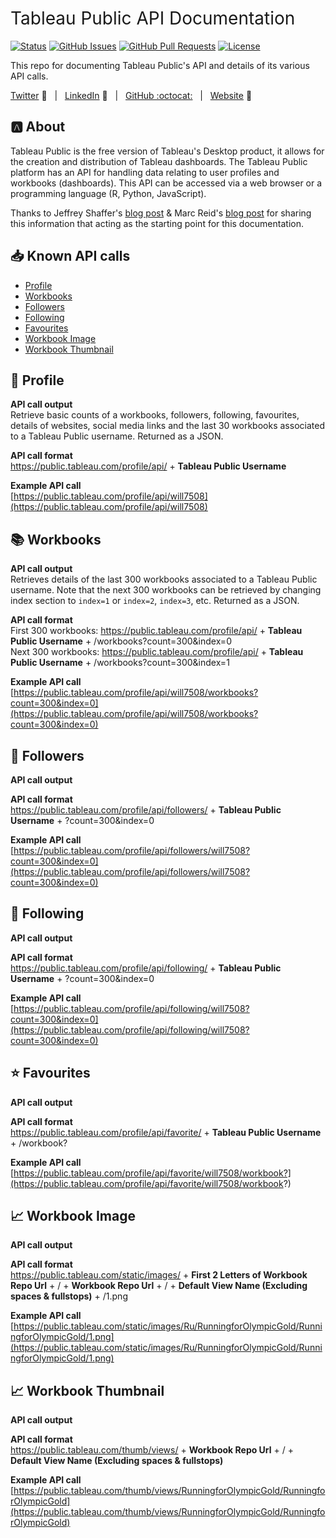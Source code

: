 <h1 style="font-weight:normal">
  Tableau Public API Documentation
</h1>

[![Status](https://img.shields.io/badge/status-active-success.svg)]() [![GitHub Issues](https://img.shields.io/github/issues/wjsutton/tableau_public_api.svg)](https://github.com/wjsutton/tableau_public_api/issues) [![GitHub Pull Requests](https://img.shields.io/github/issues-pr/wjsutton/tableau_public_api.svg)](https://github.com/wjsutton/tableau_public_api/pulls) [![License](https://img.shields.io/badge/license-GNU-blue.svg)](/LICENSE)

This repo for documenting Tableau Public's API and details of its various API calls. 

[Twitter][Twitter] :speech_balloon:&nbsp;&nbsp;&nbsp;|&nbsp;&nbsp;&nbsp;[LinkedIn][LinkedIn] :necktie:&nbsp;&nbsp;&nbsp;|&nbsp;&nbsp;&nbsp;[GitHub :octocat:][GitHub]&nbsp;&nbsp;&nbsp;|&nbsp;&nbsp;&nbsp;[Website][Website] :link:

<!--
Quick Link 
-->

[Twitter]:https://twitter.com/WJSutton12
[LinkedIn]:https://www.linkedin.com/in/will-sutton-14711627/
[GitHub]:https://github.com/wjsutton
[Website]:https://wjsutton.github.io/

## :a: About

Tableau Public is the free version of Tableau's Desktop product, it allows for the creation and distribution of Tableau dashboards. The Tableau Public platform has an API for handling data relating to user profiles and workbooks (dashboards). This API can be accessed via a web browser or a programming language (R, Python, JavaScript).

Thanks to Jeffrey Shaffer's [blog post](https://www.dataplusscience.com/TableauPublicAPI.html) & Marc Reid's [blog post](https://datavis.blog/2019/05/13/tableau-public-api/) for sharing this information that acting as the starting point for this documentation.

## :inbox_tray: Known API calls
- [Profile](https://github.com/wjsutton/tableau_public_api#profile)
- [Workbooks](https://github.com/wjsutton/tableau_public_api#workbooks)
- [Followers](https://github.com/wjsutton/tableau_public_api#followers)
- [Following](https://github.com/wjsutton/tableau_public_api#following)
- [Favourites](https://github.com/wjsutton/tableau_public_api#favourites)
- [Workbook Image](https://github.com/wjsutton/tableau_public_api#workbook-image)
- [Workbook Thumbnail](https://github.com/wjsutton/tableau_public_api#workbook-thumbnail)

## :bust_in_silhouette: Profile

**API call output**
<br>Retrieve basic counts of a workbooks, followers, following, favourites, details of websites, social media links and the last 30 workbooks associated to a Tableau Public username. Returned as a JSON.

**API call format**
<br>https://public.tableau.com/profile/api/ + **Tableau Public Username** 

**Example API call**
<br>[https://public.tableau.com/profile/api/will7508](https://public.tableau.com/profile/api/will7508)

## :books: Workbooks

**API call output**
<br>Retrieves details of the last 300 workbooks associated to a Tableau Public username. Note that the next 300 workbooks can be retrieved by changing index section to `index=1` or `index=2`, `index=3`, etc. Returned as a JSON.

**API call format**
<br>First 300 workbooks: https://public.tableau.com/profile/api/ + **Tableau Public Username** + /workbooks?count=300&index=0
<br>Next 300 workbooks: https://public.tableau.com/profile/api/ + **Tableau Public Username** + /workbooks?count=300&index=1

**Example API call**
<br>[https://public.tableau.com/profile/api/will7508/workbooks?count=300&index=0](https://public.tableau.com/profile/api/will7508/workbooks?count=300&index=0)

## :busts_in_silhouette: Followers

**API call output**
<br>

**API call format**
<br>https://public.tableau.com/profile/api/followers/ + **Tableau Public Username** + ?count=300&index=0

**Example API call**
<br>[https://public.tableau.com/profile/api/followers/will7508?count=300&index=0](https://public.tableau.com/profile/api/followers/will7508?count=300&index=0)

## :busts_in_silhouette: Following

**API call output**
<br>

**API call format**
<br>https://public.tableau.com/profile/api/following/ + **Tableau Public Username** + ?count=300&index=0

**Example API call**
<br>[https://public.tableau.com/profile/api/following/will7508?count=300&index=0](https://public.tableau.com/profile/api/following/will7508?count=300&index=0)

## :star: Favourites

**API call output**
<br>

**API call format**
<br>https://public.tableau.com/profile/api/favorite/ + **Tableau Public Username** + /workbook?

**Example API call**
<br>[https://public.tableau.com/profile/api/favorite/will7508/workbook?](https://public.tableau.com/profile/api/favorite/will7508/workbook?)

## :chart_with_upwards_trend: Workbook Image

**API call output**
<br>

**API call format**
<br>https://public.tableau.com/static/images/ + **First 2 Letters of Workbook Repo Url** + / + **Workbook Repo Url** + / + **Default View Name (Excluding spaces & fullstops)** + /1.png

**Example API call**
<br>[https://public.tableau.com/static/images/Ru/RunningforOlympicGold/RunningforOlympicGold/1.png](https://public.tableau.com/static/images/Ru/RunningforOlympicGold/RunningforOlympicGold/1.png)

## :chart_with_upwards_trend: Workbook Thumbnail

**API call output**
<br>

**API call format**
<br>https://public.tableau.com/thumb/views/ + **Workbook Repo Url** + / + **Default View Name (Excluding spaces & fullstops)** 

**Example API call**
<br>[https://public.tableau.com/thumb/views/RunningforOlympicGold/RunningforOlympicGold](https://public.tableau.com/thumb/views/RunningforOlympicGold/RunningforOlympicGold)
